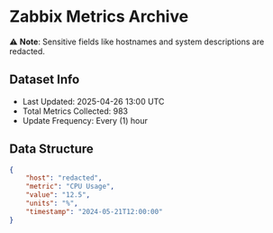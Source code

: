 # Zabbix Metrics Archive

⚠️ **Note**: Sensitive fields like hostnames and system descriptions are redacted.

## Dataset Info
- Last Updated: 2025-04-26 13:00 UTC
- Total Metrics Collected: 983
- Update Frequency: Every (1) hour

## Data Structure
```json
{
    "host": "redacted",
    "metric": "CPU Usage",
    "value": "12.5",
    "units": "%",
    "timestamp": "2024-05-21T12:00:00"
}
```
